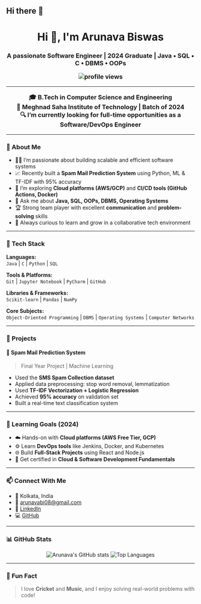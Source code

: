 ## Hi there 👋
<h1 align="center">Hi 👋, I'm Arunava Biswas</h1>
<h3 align="center">A passionate Software Engineer | 2024 Graduate | Java • SQL • C • DBMS • OOPs

<p align="center">
  <img src="https://komarev.com/ghpvc/?username=Arunava6171&label=Profile%20views&color=0e75b6&style=flat" alt="profile views" />
</p>

---

🎓 **B.Tech in Computer Science and Engineering**  
📍 Meghnad Saha Institute of Technology | Batch of 2024  
🔍 I’m currently looking for full-time opportunities as a **Software/DevOps Engineer**

---

### 🚀 About Me
- 👨‍💻 I’m passionate about building scalable and efficient software systems
- 📈 Recently built a **Spam Mail Prediction System** using Python, ML & TF-IDF with 95% accuracy
- 🌱 I’m exploring **Cloud platforms (AWS/GCP)** and **CI/CD tools (GitHub Actions, Docker)**
- 💬 Ask me about **Java, SQL, OOPs, DBMS, Operating Systems**
- 🏆 Strong team player with excellent **communication** and **problem-solving** skills
- 🧠 Always curious to learn and grow in a collaborative tech environment

---

### 🧠 Tech Stack
**Languages:**  
`Java` | `C` | `Python` | `SQL`  

**Tools & Platforms:**  
`Git` | `Jupyter Notebook` | `PyCharm` | `GitHub`  

**Libraries & Frameworks:**  
`Scikit-learn` | `Pandas` | `NumPy`  

**Core Subjects:**  
`Object-Oriented Programming` | `DBMS` | `Operating Systems` | `Computer Networks`

---

### 📂 Projects

#### 📌 Spam Mail Prediction System  
> Final Year Project | Machine Learning  
- Used the **SMS Spam Collection dataset**
- Applied data preprocessing: stop word removal, lemmatization
- Used **TF-IDF Vectorization + Logistic Regression**
- Achieved **95% accuracy** on validation set
- Built a real-time text classification system

---

### 🌱 Learning Goals (2024)
- ☁️ Hands-on with **Cloud platforms (AWS Free Tier, GCP)**
- ⚙️ Learn **DevOps tools** like Jenkins, Docker, and Kubernetes
- 🌐 Build **Full-Stack Projects** using React and Node.js
- 📜 Get certified in **Cloud & Software Development Fundamentals**

---

### 📫 Connect With Me
- 📍 Kolkata, India  
- 📧 arunavabi08@gmail.com  
- 🔗 [LinkedIn](https://www.linkedin.com/in/arunava-biswas972/)  
- 💻 [GitHub](https://github.com/Arunava6171)

---

### 📊 GitHub Stats

<p align="center">
  <img src="https://github-readme-stats.vercel.app/api?username=Arunava6171&show_icons=true&theme=radical" alt="Arunava's GitHub stats" />
  <img src="https://github-readme-stats.vercel.app/api/top-langs/?username=Arunava6171&layout=compact&theme=radical" alt="Top Languages" />
</p>

---

### 🎯 Fun Fact
> I love **Cricket** and **Music**, and I enjoy solving real-world problems with code!

